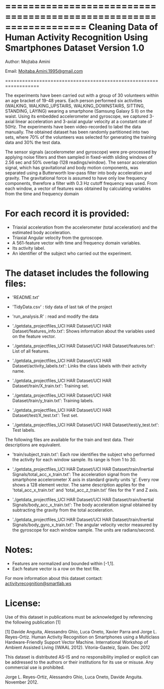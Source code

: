 ==================================================================
Cleaning Data of Human Activity Recognition Using Smartphones Dataset
Version 1.0
==================================================================
Author: Mojtaba Amini


Email: Mojtaba.Amini.1995@gmail.com

==================================================================

The experiments have been carried out with a group of 30 volunteers within an age bracket of 19-48 years. Each person performed six activities (WALKING, WALKING_UPSTAIRS, WALKING_DOWNSTAIRS, SITTING, STANDING, LAYING) wearing a smartphone (Samsung Galaxy S II) on the waist. Using its embedded accelerometer and gyroscope, we captured 3-axial linear acceleration and 3-axial angular velocity at a constant rate of 50Hz. The experiments have been video-recorded to label the data manually. The obtained dataset has been randomly partitioned into two sets, where 70% of the volunteers was selected for generating the training data and 30% the test data. 

The sensor signals (accelerometer and gyroscope) were pre-processed by applying noise filters and then sampled in fixed-width sliding windows of 2.56 sec and 50% overlap (128 readings/window). The sensor acceleration signal, which has gravitational and body motion components, was separated using a Butterworth low-pass filter into body acceleration and gravity. The gravitational force is assumed to have only low frequency components, therefore a filter with 0.3 Hz cutoff frequency was used. From each window, a vector of features was obtained by calculating variables from the time and frequency domain

For each record it is provided:
======================================

- Triaxial acceleration from the accelerometer (total acceleration) and the estimated body acceleration.
- Triaxial Angular velocity from the gyroscope. 
- A 561-feature vector with time and frequency domain variables. 
- Its activity label. 
- An identifier of the subject who carried out the experiment.

The dataset includes the following files:
=========================================

- 'README.txt'

- 'TidyData.csv' : tidy data of last tak of the project

- 'run_analysis.R' : read and modify the data



- './getdata_projectfiles_UCI HAR Dataset/UCI HAR Dataset/features_info.txt': Shows information about the variables used on the feature vector.

- './getdata_projectfiles_UCI HAR Dataset/UCI HAR Dataset/features.txt': List of all features.

- './getdata_projectfiles_UCI HAR Dataset/UCI HAR Dataset/activity_labels.txt': Links the class labels with their activity name.

- './getdata_projectfiles_UCI HAR Dataset/UCI HAR Dataset/train/X_train.txt': Training set.

- './getdata_projectfiles_UCI HAR Dataset/UCI HAR Dataset/train/y_train.txt': Training labels.

- './getdata_projectfiles_UCI HAR Dataset/UCI HAR Dataset/test/X_test.txt': Test set.

- './getdata_projectfiles_UCI HAR Dataset/UCI HAR Dataset/test/y_test.txt': Test labels.

The following files are available for the train and test data. Their descriptions are equivalent. 

- 'train/subject_train.txt': Each row identifies the subject who performed the activity for each window sample. Its range is from 1 to 30. 

- './getdata_projectfiles_UCI HAR Dataset/UCI HAR Dataset/train/Inertial Signals/total_acc_x_train.txt': The acceleration signal from the smartphone accelerometer X axis in standard gravity units 'g'. Every row shows a 128 element vector. The same description applies for the 'total_acc_x_train.txt' and 'total_acc_z_train.txt' files for the Y and Z axis. 

- './getdata_projectfiles_UCI HAR Dataset/UCI HAR Dataset/train/Inertial Signals/body_acc_x_train.txt': The body acceleration signal obtained by subtracting the gravity from the total acceleration. 

- './getdata_projectfiles_UCI HAR Dataset/UCI HAR Dataset/train/Inertial Signals/body_gyro_x_train.txt': The angular velocity vector measured by the gyroscope for each window sample. The units are radians/second. 

Notes: 
======
- Features are normalized and bounded within [-1,1].
- Each feature vector is a row on the text file.

For more information about this dataset contact: activityrecognition@smartlab.ws

License:
========
Use of this dataset in publications must be acknowledged by referencing the following publication [1] 

[1] Davide Anguita, Alessandro Ghio, Luca Oneto, Xavier Parra and Jorge L. Reyes-Ortiz. Human Activity Recognition on Smartphones using a Multiclass Hardware-Friendly Support Vector Machine. International Workshop of Ambient Assisted Living (IWAAL 2012). Vitoria-Gasteiz, Spain. Dec 2012

This dataset is distributed AS-IS and no responsibility implied or explicit can be addressed to the authors or their institutions for its use or misuse. Any commercial use is prohibited.

Jorge L. Reyes-Ortiz, Alessandro Ghio, Luca Oneto, Davide Anguita. November 2012.
